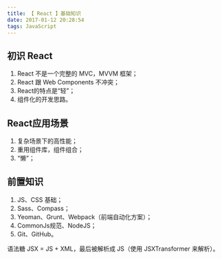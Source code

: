 ```yaml
---
title: 【 React 】基础知识
date: 2017-01-12 20:28:54
tags: JavaScript
---
```


## 初识 React
1. React 不是一个完整的 MVC，MVVM 框架；
2. React 跟 Web Components 不冲突；
3. React的特点是“轻”；
4. 组件化的开发思路。


## React应用场景
1. 复杂场景下的高性能；
2. 重用组件库，组件组合；
3. “懒”；

## 前置知识
1. JS、CSS 基础；
2. Sass、Compass；
3. Yeoman、Grunt、Webpack（前端自动化方案）；
4. CommonJs规范、NodeJS；
5. Git、GitHub。

语法糖 JSX = JS + XML，最后被解析成 JS（使用 JSXTransformer 来解析）。 












